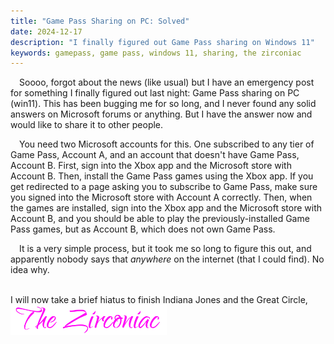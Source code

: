 ```yaml
---
title: "Game Pass Sharing on PC: Solved"
date: 2024-12-17
description: "I finally figured out Game Pass sharing on Windows 11"
keywords: gamepass, game pass, windows 11, sharing, the zirconiac
---
```

&emsp;Soooo, forgot about the news (like usual) but I have an emergency post for something I finally figured out last night: Game Pass sharing on PC (win11). This has been bugging me for so long, and I never found any solid answers on Microsoft forums or anything. But I have the answer now and would like to share it to other people.  
  
&emsp;You need two Microsoft accounts for this. One subscribed to any tier of Game Pass, Account A, and an account that doesn't have Game Pass, Account B. First, sign into the Xbox app and the Microsoft store with Account B. Then, install the Game Pass games using the Xbox app. If you get redirected to a page asking you to subscribe to Game Pass, make sure you signed into the Microsoft store with Account A correctly. Then, when the games are installed, sign into the Xbox app and the Microsoft store with Account B, and you should be able to play the previously-installed Game Pass games, but as Account B, which does not own Game Pass.  
  
&emsp;It is a very simple process, but it took me so long to figure this out, and apparently nobody says that _anywhere_ on the internet (that I could find). No idea why.
&nbsp;  
&nbsp;  

I will now take a brief hiatus to finish Indiana Jones and the Great Circle,  
<img src="https://github.com/ZirconiaCubed3v2/ZirconiaCubed3v2.github.io/blob/main/_images/sig.png?raw=true" alt="signature" style="width:250px;"/>
